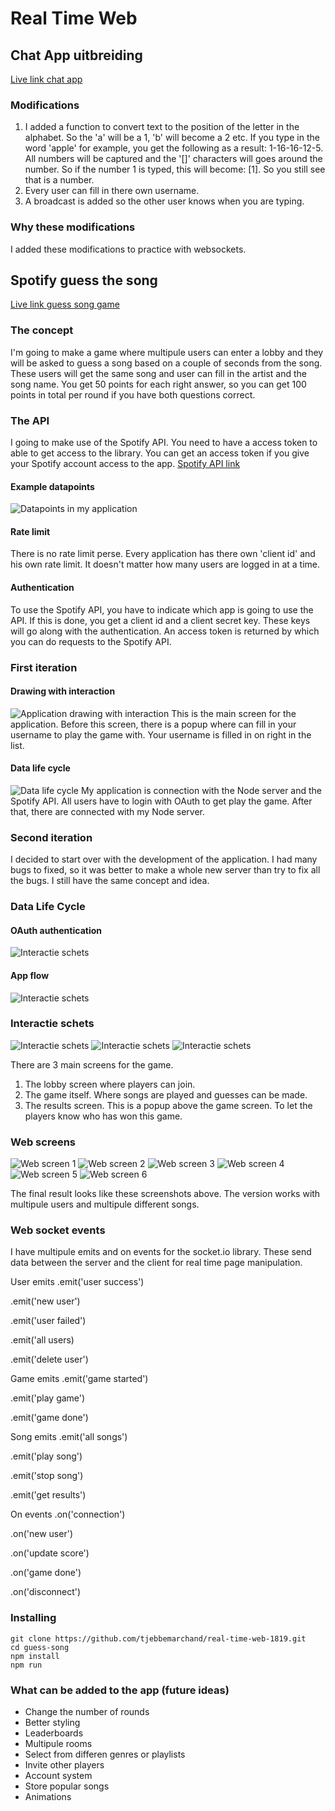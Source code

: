 # Real Time Web
## Chat App uitbreiding
[Live link chat app](https://chat-app-tjebbe.herokuapp.com)

### Modifications
1. I added a function to convert text to the position of the letter in the alphabet. So the 'a' will be a 1, 'b' will become a 2 etc.
If you type in the word 'apple' for example, you get the following as a result: 1-16-16-12-5. All numbers will be captured and the '[]' characters will goes around the number. So if the number 1 is typed, this will become: [1]. So you still see that is a number.
2. Every user can fill in there own username.
3. A broadcast is added so the other user knows when you are typing.

### Why these modifications
I added these modifications to practice with websockets.

## Spotify guess the song
[Live link guess song game](https://spotify-guess-song.herokuapp.com/)

### The concept
I'm going to make a game where multipule users can enter a lobby and they will be asked to guess a song based on a couple of seconds from the song. These users will get the same song and user can fill in the artist and the song name. You get 50 points for each right answer, so you can get 100 points in total per round if you have both questions correct.

### The API
I going to make use of the Spotify API. You need to have a access token to able to get access to the library. You can get an access token if you give your Spotify account access to the app.
[Spotify API link](https://developer.spotify.com/documentation/web-api/)

#### Example datapoints
![Datapoints in my application](docs/datapoints.jpg)

#### Rate limit
There is no rate limit perse. Every application has there own 'client id' and his own rate limit. It doesn't matter how many users are logged in at a time.

#### Authentication
To use the Spotify API, you have to indicate which app is going to use the API. If this is done, you get a client id and a client secret key. These keys will go along with the authentication. An access token is returned by which you can do requests to the Spotify API.

### First iteration
#### Drawing with interaction
![Application drawing with interaction](docs/applicatie-schets-1.jpg)
This is the main screen for the application. Before this screen, there is a popup where can fill in your username to play the game with. Your username is filled in on right in the list.

#### Data life cycle
![Data life cycle](docs/data-life-cycle-1.jpg)
My application is connection with the Node server and the Spotify API. All users have to login with OAuth to get play the game. After that, there are connected with my Node server.

### Second iteration
I decided to start over with the development of the application. I had many bugs to fixed, so it was better to make a whole new server than try to fix all the bugs.
I still have the same concept and idea.

### Data Life Cycle
#### OAuth authentication
![Interactie schets](docs/oauth.jpg)

#### App flow
![Interactie schets](docs/data-life-cycle-2.jpg)

### Interactie schets
![Interactie schets](docs/interactie-schets-1.jpg)
![Interactie schets](docs/interactie-schets-2.jpg)
![Interactie schets](docs/interactie-schets-3.jpg)

There are 3 main screens for the game.
1. The lobby screen where players can join.
2. The game itself. Where songs are played and guesses can be made.
3. The results screen. This is a popup above the game screen. To let the players know who has won this game.

### Web screens
![Web screen 1](docs/web-screens/web-screen-1.jpg)
![Web screen 2](docs/web-screens/web-screen-2.jpg)
![Web screen 3](docs/web-screens/web-screen-3.jpg)
![Web screen 4](docs/web-screens/web-screen-4.jpg)
![Web screen 5](docs/web-screens/web-screen-5.jpg)
![Web screen 6](docs/web-screens/web-screen-6.jpg)

The final result looks like these screenshots above. The version works with multipule users and multipule different songs.

### Web socket events
I have multipule emits and on events for the socket.io library. These send data between the server and the client for real time page manipulation.

User emits
.emit('user success')

.emit('new user')

.emit('user failed')

.emit('all users)

.emit('delete user')


Game emits
.emit('game started')

.emit('play game')

.emit('game done')

Song emits
.emit('all songs')

.emit('play song')

.emit('stop song')

.emit('get results')


On events
.on('connection')

.on('new user')

.on('update score')

.on('game done')

.on('disconnect')


### Installing

    git clone https://github.com/tjebbemarchand/real-time-web-1819.git
    cd guess-song
    npm install
    npm run

### What can be added to the app (future ideas)
- Change the number of rounds
- Better styling
- Leaderboards
- Multipule rooms
- Select from differen genres or playlists
- Invite other players
- Account system
- Store popular songs
- Animations